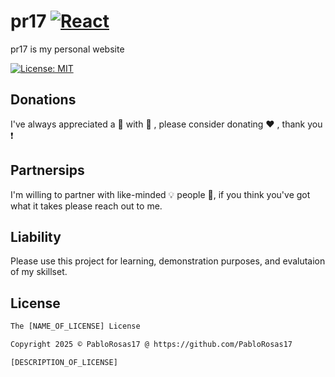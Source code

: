 # pr17 [![React](https://img.shields.io/badge/react-%2320232a.svg?style=for-the-badge&logo=react&logoColor=%2361DAFB)](https://github.com/facebook/react)

pr17 is my personal website

[![License: MIT](https://img.shields.io/badge/License-MIT-yellow.svg)](https://opensource.org/licenses/MIT)

## Donations
I've always appreciated a :beer: with :pizza: , please consider donating :heart: , thank you :exclamation:

## Partnersips
I'm willing to partner with like-minded :bulb: people :ghost:, if you think you've got what it takes please reach out to me.

## Liability 
Please use this project for learning, demonstration purposes, and evalutaion of my skillset.

## License
```xml
The [NAME_OF_LICENSE] License

Copyright 2025 © PabloRosas17 @ https://github.com/PabloRosas17

[DESCRIPTION_OF_LICENSE]
```
